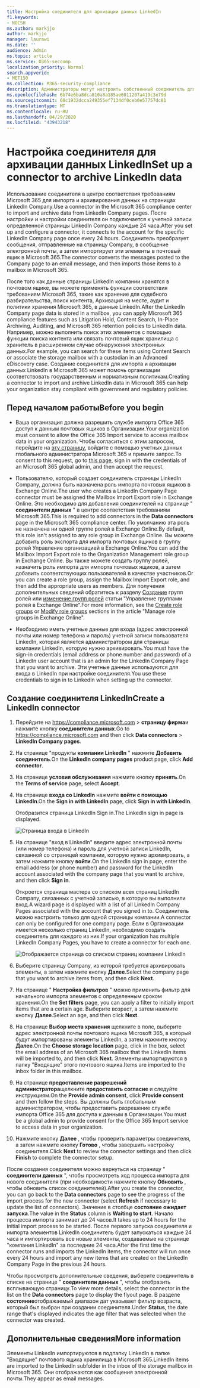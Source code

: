 ```yaml
---
title: Настройка соединителя для архивации данных LinkedIn
f1.keywords:
- NOCSH
ms.author: markjjo
author: markjjo
manager: laurawi
ms.date: ''
audience: Admin
ms.topic: article
ms.service: O365-seccomp
localization_priority: Normal
search.appverid:
- MET150
ms.collection: M365-security-compliance
description: Администраторы могут настроить собственный соединитель для импорта данных со страницы LinkedIn компании в Microsoft 365. Это позволяет архивировать данные из сторонних источников данных в Microsoft 365, чтобы можно было использовать такие функции обеспечения соответствия, как юридическая служба, поиск контента и политики хранения для управления соответствием сторонним данным Организации.
ms.openlocfilehash: 6b74e6ba8dca810a8a185ae6011207a419c3e79d
ms.sourcegitcommit: 60c1932dcca249355ef7134df0ceb0e57757dc81
ms.translationtype: MT
ms.contentlocale: ru-RU
ms.lasthandoff: 04/29/2020
ms.locfileid: "43943218"
---
```

# <a name="set-up-a-connector-to-archive-linkedin-data"></a><span data-ttu-id="1a361-104">Настройка соединителя для архивации данных LinkedIn</span><span class="sxs-lookup"><span data-stu-id="1a361-104">Set up a connector to archive LinkedIn data</span></span>

<span data-ttu-id="1a361-105">Использование соединителя в центре соответствия требованиям Microsoft 365 для импорта и архивирования данных на страницах LinkedIn Company.</span><span class="sxs-lookup"><span data-stu-id="1a361-105">Use a connector in the Microsoft 365 compliance center to import and archive data from LinkedIn Company pages.</span></span> <span data-ttu-id="1a361-106">После настройки и настройки соединителя он подключается к учетной записи определенной страницы LinkedIn Company каждые 24 часа.</span><span class="sxs-lookup"><span data-stu-id="1a361-106">After you set up and configure a connector, it connects to the account for the specific LinkedIn Company page once every 24 hours.</span></span> <span data-ttu-id="1a361-107">Соединитель преобразует сообщения, отправленные на страницу Company, в сообщение электронной почты, а затем импортирует эти элементы в почтовый ящик в Microsoft 365.</span><span class="sxs-lookup"><span data-stu-id="1a361-107">The connector converts the messages posted to the Company page to an email message, and then imports those items to a mailbox in Microsoft 365.</span></span>

<span data-ttu-id="1a361-108">После того как данные страницы LinkedIn компании хранятся в почтовом ящике, вы можете применять функции соответствия требованиям Microsoft 365, такие как хранение для судебного разбирательства, поиск контента, Архивация на месте, аудит и политики хранения Microsoft 365, в данные LinkedIn.</span><span class="sxs-lookup"><span data-stu-id="1a361-108">After the LinkedIn Company page data is stored in a mailbox, you can apply Microsoft 365 compliance features such as Litigation Hold, Content Search, In-Place Archiving, Auditing, and Microsoft 365 retention policies to LinkedIn data.</span></span> <span data-ttu-id="1a361-109">Например, можно выполнить поиск этих элементов с помощью функции поиска контента или связать почтовый ящик хранилища с хранитель в расширенном случае обнаружения электронных данных.</span><span class="sxs-lookup"><span data-stu-id="1a361-109">For example, you can search for these items using Content Search or associate the storage mailbox with a custodian in an Advanced eDiscovery case.</span></span> <span data-ttu-id="1a361-110">Создание соединителя для импорта и архивации данных LinkedIn в Microsoft 365 может помочь организации соответствовать государственным и нормативным политикам.</span><span class="sxs-lookup"><span data-stu-id="1a361-110">Creating a connector to import and archive LinkedIn data in Microsoft 365 can help your organization stay compliant with government and regulatory policies.</span></span>

## <a name="before-you--begin"></a><span data-ttu-id="1a361-111">Перед началом работы</span><span class="sxs-lookup"><span data-stu-id="1a361-111">Before you  begin</span></span>

- <span data-ttu-id="1a361-112">Ваша организация должна разрешить службе импорта Office 365 доступ к данным почтовых ящиков в Организации.</span><span class="sxs-lookup"><span data-stu-id="1a361-112">Your organization must consent to allow the Office 365 Import service to access mailbox data in your organization.</span></span> <span data-ttu-id="1a361-113">Чтобы согласиться с этим запросом, перейдите на [эту страницу](https://login.microsoftonline.com/common/oauth2/authorize?client_id=570d0bec-d001-4c4e-985e-3ab17fdc3073&response_type=code&redirect_uri=https://portal.azure.com/&nonce=1234&prompt=admin_consent), войдите с помощью учетных данных глобального администратора Microsoft 365 и примите запрос.</span><span class="sxs-lookup"><span data-stu-id="1a361-113">To consent to this request, go to [this page](https://login.microsoftonline.com/common/oauth2/authorize?client_id=570d0bec-d001-4c4e-985e-3ab17fdc3073&response_type=code&redirect_uri=https://portal.azure.com/&nonce=1234&prompt=admin_consent), sign in with the credentials of an Microsoft 365 global admin, and then accept the request.</span></span>

- <span data-ttu-id="1a361-114">Пользователю, который создает соединитель страницы LinkedIn Company, должна быть назначена роль импорта почтовых ящиков в Exchange Online.</span><span class="sxs-lookup"><span data-stu-id="1a361-114">The user who creates a LinkedIn Company Page connector must be assigned the Mailbox Import Export role in Exchange Online.</span></span> <span data-ttu-id="1a361-115">Это необходимо для добавления соединителей на странице " **соединители данных** " в центре соответствия требованиям Microsoft 365.</span><span class="sxs-lookup"><span data-stu-id="1a361-115">This is required to add connectors in the **Data connectors** page in the Microsoft 365 compliance center.</span></span> <span data-ttu-id="1a361-116">По умолчанию эта роль не назначена ни одной группе ролей в Exchange Online.</span><span class="sxs-lookup"><span data-stu-id="1a361-116">By default, this role isn't assigned to any role group in Exchange Online.</span></span> <span data-ttu-id="1a361-117">Вы можете добавить роль экспорта для импорта почтовых ящиков в группу ролей Управление организацией в Exchange Online.</span><span class="sxs-lookup"><span data-stu-id="1a361-117">You can add the Mailbox Import Export role to the Organization Management role group in Exchange Online.</span></span> <span data-ttu-id="1a361-118">Вы также можете создать группу ролей, назначить роль импорта для импорта почтовых ящиков, а затем добавить соответствующих пользователей в качестве участников.</span><span class="sxs-lookup"><span data-stu-id="1a361-118">Or you can create a role group, assign the Mailbox Import Export role, and then add the appropriate users as members.</span></span> <span data-ttu-id="1a361-119">Для получения дополнительных сведений обратитесь к разделу [Создание](https://docs.microsoft.com/Exchange/permissions-exo/role-groups#create-role-groups) групп ролей или [изменение групп ролей](https://docs.microsoft.com/Exchange/permissions-exo/role-groups#modify-role-groups) статьи "Управление группами ролей в Exchange Online".</span><span class="sxs-lookup"><span data-stu-id="1a361-119">For more information, see the [Create role groups](https://docs.microsoft.com/Exchange/permissions-exo/role-groups#create-role-groups) or [Modify role groups](https://docs.microsoft.com/Exchange/permissions-exo/role-groups#modify-role-groups) sections in the article "Manage role groups in Exchange Online".</span></span>

- <span data-ttu-id="1a361-120">Необходимо иметь учетные данные для входа (адрес электронной почты или номер телефона и пароль) учетной записи пользователя LinkedIn, которая является администратором для страницы компании LinkedIn, которую нужно архивировать.</span><span class="sxs-lookup"><span data-stu-id="1a361-120">You must have the sign-in credentials (email address or phone number and password) of a LinkedIn user account that is an admin for the LinkedIn Company Page that you want to archive.</span></span> <span data-ttu-id="1a361-121">Эти учетные данные используются для входа в LinkedIn при настройке соединителя.</span><span class="sxs-lookup"><span data-stu-id="1a361-121">You use these credentials to sign in to LinkedIn when setting up the connector.</span></span>

## <a name="create-a-linkedin-connector"></a><span data-ttu-id="1a361-122">Создание соединителя LinkedIn</span><span class="sxs-lookup"><span data-stu-id="1a361-122">Create a LinkedIn connector</span></span>

1. <span data-ttu-id="1a361-123">Перейдите на <https://compliance.microsoft.com>  > **страницу фирма**и нажмите кнопку **соединители данных**.</span><span class="sxs-lookup"><span data-stu-id="1a361-123">Go to <https://compliance.microsoft.com> and then click **Data connectors** > **LinkedIn Company pages**.</span></span>

2. <span data-ttu-id="1a361-124">На странице "продукты **компании LinkedIn** " нажмите **Добавить соединитель**.</span><span class="sxs-lookup"><span data-stu-id="1a361-124">On the **LinkedIn company pages** product page, click **Add connector**.</span></span>

3. <span data-ttu-id="1a361-125">На странице **условия обслуживания** нажмите кнопку **принять**.</span><span class="sxs-lookup"><span data-stu-id="1a361-125">On the **Terms of service** page, select **Accept**.</span></span>

4. <span data-ttu-id="1a361-126">На странице **входа со LinkedIn** нажмите **войти с помощью LinkedIn**.</span><span class="sxs-lookup"><span data-stu-id="1a361-126">On the **Sign in with LinkedIn** page, click **Sign in with LinkedIn**.</span></span>

   <span data-ttu-id="1a361-127">Отобразится страница LinkedIn Sign in.</span><span class="sxs-lookup"><span data-stu-id="1a361-127">The LinkedIn sign in page is displayed.</span></span>

   ![Страница входа в LinkedIn](../media/LinkedInSigninPage.png)

5. <span data-ttu-id="1a361-129">На странице "вход в LinkedIn" введите адрес электронной почты (или номер телефона) и пароль для учетной записи LinkedIn, связанной со страницей компании, которую нужно архивировать, а затем нажмите кнопку **войти**.</span><span class="sxs-lookup"><span data-stu-id="1a361-129">On the LinkedIn sign in page, enter the email address (or phone number) and password for the LinkedIn account associated with the company page that you want to archive, and then click **Sign in**.</span></span>

   <span data-ttu-id="1a361-130">Откроется страница мастера со списком всех страниц LinkedIn Company, связанных с учетной записью, в которую вы выполнили вход.</span><span class="sxs-lookup"><span data-stu-id="1a361-130">A wizard page is displayed with a list of all LinkedIn Company Pages associated with the account that you signed in to.</span></span> <span data-ttu-id="1a361-131">Соединитель можно настроить только для одной страницы компании.</span><span class="sxs-lookup"><span data-stu-id="1a361-131">A connector can only be configured for one company page.</span></span> <span data-ttu-id="1a361-132">Если в Организации имеется несколько страниц LinkedIn, необходимо создать соединитель для каждого из них.</span><span class="sxs-lookup"><span data-stu-id="1a361-132">If your organization has multiple LinkedIn Company Pages, you have to create a connector for each one.</span></span>

   ![Отображается страница со списком страниц компании LinkedIn](../media/LinkedInSelectCompanyPage.png)

6. <span data-ttu-id="1a361-134">Выберите страницу Company, из которой требуется архивировать элементы, а затем нажмите кнопку **Далее**.</span><span class="sxs-lookup"><span data-stu-id="1a361-134">Select the company page that you want to archive items from, and then click **Next**.</span></span>

7. <span data-ttu-id="1a361-135">На странице " **Настройка фильтров** " можно применить фильтр для начального импорта элементов с определенным сроком хранения.</span><span class="sxs-lookup"><span data-stu-id="1a361-135">On the **Set filters** page, you can apply a filter to initially import items that are a certain age.</span></span> <span data-ttu-id="1a361-136">Выберите возраст, а затем нажмите кнопку **Далее**.</span><span class="sxs-lookup"><span data-stu-id="1a361-136">Select an age, and then click **Next**.</span></span>

8. <span data-ttu-id="1a361-137">На странице **Выбор места хранения** щелкните в поле, выберите адрес электронной почты почтового ящика Microsoft 365, в который будут импортированы элементы LinkedIn, а затем нажмите кнопку **Далее**.</span><span class="sxs-lookup"><span data-stu-id="1a361-137">On the **Choose storage location** page, click in the box, select the email address of an Microsoft 365 mailbox that the LinkedIn items will be imported to, and then click **Next**.</span></span> <span data-ttu-id="1a361-138">Элементы импортируются в папку "Входящие" этого почтового ящика.</span><span class="sxs-lookup"><span data-stu-id="1a361-138">Items are imported to the inbox folder in this mailbox.</span></span>

9. <span data-ttu-id="1a361-139">На странице **предоставление разрешений администратора**щелкните **предоставить согласие** и следуйте инструкциям.</span><span class="sxs-lookup"><span data-stu-id="1a361-139">On the **Provide admin consent**, click **Provide consent** and then follow the steps.</span></span> <span data-ttu-id="1a361-140">Вы должны быть глобальным администратором, чтобы предоставить разрешение службе импорта Office 365 для доступа к данным в Организации.</span><span class="sxs-lookup"><span data-stu-id="1a361-140">You must be a global admin to provide consent for the Office 365 Import service to access data in your organization.</span></span>

10. <span data-ttu-id="1a361-141">Нажмите кнопку **Далее** , чтобы проверить параметры соединителя, а затем нажмите кнопку **Готово** , чтобы завершить настройку соединителя.</span><span class="sxs-lookup"><span data-stu-id="1a361-141">Click **Next** to review the connector settings and then click **Finish** to complete the connector setup.</span></span>

<span data-ttu-id="1a361-142">После создания соединителя можно вернуться на страницу " **соединители данных** ", чтобы просмотреть ход процесса импорта для нового соединителя (при необходимости нажмите кнопку **Обновить** , чтобы обновить список соединителей).</span><span class="sxs-lookup"><span data-stu-id="1a361-142">After you create the connector, you can go back to the **Data connectors** page to see the progress of the import process for the new connector (select **Refresh** if necessary to update the list of connectors).</span></span> <span data-ttu-id="1a361-143">Значение в столбце **состояние** **ожидает запуска**.</span><span class="sxs-lookup"><span data-stu-id="1a361-143">The value in the **Status** column is **Waiting to start**.</span></span> <span data-ttu-id="1a361-144">Начало процесса импорта занимает до 24 часов.</span><span class="sxs-lookup"><span data-stu-id="1a361-144">It takes up to 24 hours for the initial import process to be started.</span></span> <span data-ttu-id="1a361-145">После первого запуска соединителя и импорта элементов LinkedIn соединитель будет запускаться каждые 24 часа и импортировать все новые элементы, создаваемые на странице "компания LinkedIn" за последние 24 часа.</span><span class="sxs-lookup"><span data-stu-id="1a361-145">After the first time the connector runs and imports the LinkedIn items, the connector will run once every 24 hours and import any new items that are created on the LinkedIn Company Page in the previous 24 hours.</span></span>

<span data-ttu-id="1a361-146">Чтобы просмотреть дополнительные сведения, выберите соединитель в списке на странице " **соединители данных** ", чтобы отобразить всплывающую страницу.</span><span class="sxs-lookup"><span data-stu-id="1a361-146">To view more details, select the connector in the list on the **Data connectors** page to display the flyout page.</span></span> <span data-ttu-id="1a361-147">В разделе **состояние**отображаемый диапазон дат указывает фильтр возраста, который был выбран при создании соединителя.</span><span class="sxs-lookup"><span data-stu-id="1a361-147">Under **Status**, the date range that's displayed indicates the age filter that was selected when the connector was created.</span></span> 

## <a name="more-information"></a><span data-ttu-id="1a361-148">Дополнительные сведения</span><span class="sxs-lookup"><span data-stu-id="1a361-148">More information</span></span>

<span data-ttu-id="1a361-149">Элементы LinkedIn импортируются в подпапку LinkedIn в папке "Входящие" почтового ящика хранилища в Microsoft 365.</span><span class="sxs-lookup"><span data-stu-id="1a361-149">LinkedIn items are imported to the LinkedIn subfolder in the inbox of the storage mailbox in Microsoft 365.</span></span> <span data-ttu-id="1a361-150">Они отображаются как сообщения электронной почты.</span><span class="sxs-lookup"><span data-stu-id="1a361-150">They appear as email messages.</span></span>
